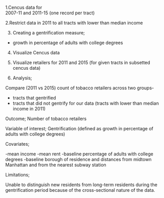 1.Cencus data for  
2007-11 and 2011-15 (one record per tract)

2.Restrict data in 2011 to all tracts with lower than median income

3. Creating a gentrification measure;
- growth in percentage of adults with college degrees

4. Visualize Cencus data

5. Visualize retailers for 2011 and 2015 (for given tracts in subsetted cencus data)

6. Analysis;

Compare (2011 vs 2015) count of tobacco retailers across two groups-
- tracts that gentrified 
- tracts that did not gentrify
for our data (tracts with lower than median income in 2011) 

Outcome;
Number of tobacco retailers

Variable of interest;
Gentrification (defined as growth in percentage of adults with college degrees)


Covariates;

-mean income 
-mean rent 
-baseline percentage of adults with college degrees
-baseline borough of residence and distances from midtown Manhattan
and from the nearest subway station


Limitations;

Unable to distinguish new residents from long-term residents during the gentrification period because of
the cross-sectional nature of the data.
